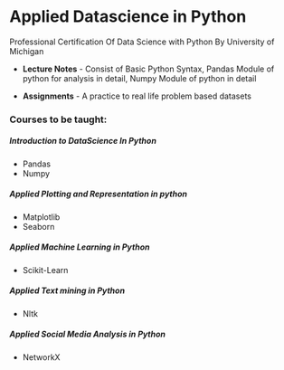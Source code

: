 # Applied Datascience in Python
Professional Certification Of Data Science with Python By University of Michigan 

- **Lecture Notes** - Consist of Basic Python Syntax, Pandas Module of python for analysis in detail, Numpy Module of python in detail

- **Assignments** - A practice to real life problem based datasets

### Courses to be taught: 
##### Introduction to DataScience In Python 
- Pandas 
- Numpy
##### Applied Plotting and Representation in python
- Matplotlib
- Seaborn
##### Applied Machine Learning in Python
- Scikit-Learn
##### Applied Text mining in Python
- Nltk
##### Applied Social Media Analysis in Python
- NetworkX
